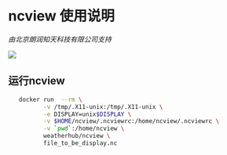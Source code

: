 # ncview 使用说明

*由北京朗润知天科技有限公司支持*

[![](https://dockerbuildbadges.quelltext.eu/status.svg?organization=weatherhub&repository=ncview)](https://hub.docker.com/r/weatherhub/ncview/builds/)

运行ncview
----------

```bash
   docker run  --rm \
          -v /tmp/.X11-unix:/tmp/.X11-unix \
          -e DISPLAY=unix$DISPLAY \
          -v $HOME/ncview/.ncviewrc:/home/ncview/.ncviewrc \
          -v `pwd`:/home/ncview \
          weatherhub/ncview \
          file_to_be_display.nc
```
